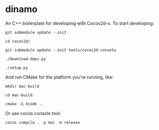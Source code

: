 dinamo
=====

An C++ boilerplate for developing with Cocos2d-x. To start developing:

``
git submodule update --init
``

``
cd cocos2d/
``

``
git submodule update --init tools/cocos2d-console
``

``
./download-deps.py
``

``
./setup.py
``

And run CMake for the platform you're running, like:

``
mkdir mac-build
``

``
cd mac-build
``

``
cmake -G Xcode ..
``

Or use cocos console tool:

``
cocos compile . -p mac -m release
``